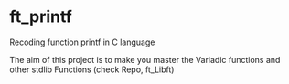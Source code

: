 # ft_printf
Recoding function printf in C language 

The aim of this project is to make you master the Variadic functions and other stdlib Functions (check Repo, ft_Libft)

